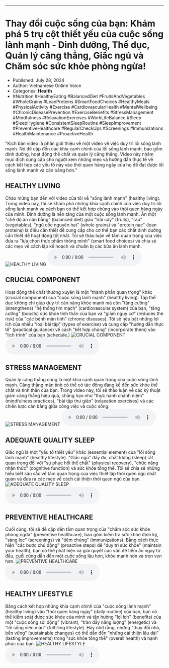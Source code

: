 
---

# Thay đổi cuộc sống của bạn: Khám phá 5 trụ cột thiết yếu của cuộc sống lành mạnh - Dinh dưỡng, Thể dục, Quản lý căng thẳng, Giấc ngủ và Chăm sóc sức khỏe phòng ngừa!

- Published: July 28, 2024
- Author: Vietnamese Online Voice
- Categories: **Health**
- #Nutrition #HealthyEating #BalancedDiet #FruitsAndVegetables #WholeGrains #LeanProteins #SmartFoodChoices #HealthyMeals #PhysicalActivity #Exercise #CardiovascularHealth #MentalWellbeing #ChronicDiseasePrevention #ExerciseBenefits #StressManagement #Mindfulness #RelaxationExercises #WorkLifeBalance #Sleep #SleepHygiene #ConsistentSleepRoutine #SleepImprovement #PreventiveHealthcare #RegularCheckUps #Screenings #Immunizations #HealthMaintenance #ProactiveHealth

"Kịch bản video là phần giới thiệu về một video về việc duy trì lối sống lành mạnh. Nó đề cập đến các khía cạnh chính của lối sống lành mạnh, bao gồm dinh dưỡng, hoạt động thể chất và quản lý căng thẳng. Video này nhằm mục đích cung cấp cho người xem những mẹo và hướng dẫn thực tế về cách kết hợp các yếu tố này vào thói quen hàng ngày của họ để đạt được lối sống lành mạnh và cân bằng hơn."


## HEALTHY LIVING

Chào mừng bạn đến với video của tôi về "sống lành mạnh" (healthy living). Trong video này, tôi sẽ khám phá những khía cạnh chính của việc duy trì lối sống lành mạnh và cách bạn có thể kết hợp chúng vào thói quen hàng ngày của mình. Dinh dưỡng là nền tảng của một cuộc sống lành mạnh. Ăn một "chế độ ăn cân bằng" (balanced diet) giàu "trái cây" (fruits), "rau" (vegetables), "ngũ cốc nguyên hạt" (whole grains) và "protein nạc" (lean proteins) là điều cần thiết để cung cấp cho cơ thể bạn các chất dinh dưỡng cần thiết để hoạt động tốt nhất. Tôi sẽ thảo luận về tầm quan trọng của việc đưa ra "lựa chọn thực phẩm thông minh" (smart food choices) và chia sẻ các mẹo về cách lập kế hoạch và chuẩn bị các bữa ăn lành mạnh.
![HEALTHY LIVING](https://http-archiver-apis-production-80.schnworks.com/storage/images/transitions/2024-07-28/transition-56776429740-Montserrat-Thin-512DA8.jpg)
<audio controls>
    <source src="https://http-archiver-apis-production-80.schnworks.com/storage/storage/audio/file-8698805721.mp3" type="audio/mpeg">
</audio>



## CRUCIAL COMPONENT

Hoạt động thể chất thường xuyên là một "thành phần quan trọng" khác (crucial component) của "cuộc sống lành mạnh" (healthy living). Tập thể dục không chỉ giúp duy trì cân nặng khỏe mạnh mà còn "tăng cường" (strengthens) "hệ thống tim mạch" (cardiovascular system) của bạn, "tăng cường" (boosts) sức khỏe tinh thần của bạn và "giảm nguy cơ" (reduces the risk) của "các bệnh mãn tính" (chronic diseases). Tôi sẽ nêu bật những lợi ích của nhiều "loại bài tập" (types of exercise) và cung cấp "hướng dẫn thực tế" (practical guidance) về cách "kết hợp chúng" (incorporate them) vào "lịch trình" của bạn (schedule.)
![CRUCIAL COMPONENT](https://http-archiver-apis-production-80.schnworks.com/storage/images/transitions/2024-07-28/transition-13004896821-Montserrat-Medium-283593.jpg)
<audio controls>
    <source src="https://http-archiver-apis-production-80.schnworks.com/storage/storage/audio/file-5592597060.mp3" type="audio/mpeg">
</audio>



## STRESS MANAGEMENT

Quản lý căng thẳng cũng là một khía cạnh quan trọng của cuộc sống lành mạnh. Căng thẳng mãn tính có thể có tác động đáng kể đến sức khỏe thể chất và tinh thần của bạn. Trong video này, tôi sẽ thảo luận về các kỹ thuật giảm căng thẳng hiệu quả, chẳng hạn như "thực hành chánh niệm" (mindfulness practices), "bài tập thư giãn" (relaxation exercises) và các chiến lược cân bằng giữa công việc và cuộc sống.
![STRESS MANAGEMENT](https://http-archiver-apis-production-80.schnworks.com/storage/images/transitions/2024-07-28/transition--21289848568-Montserrat-Bold-512DA8.jpg)
<audio controls>
    <source src="https://http-archiver-apis-production-80.schnworks.com/storage/storage/audio/file-19722479852.mp3" type="audio/mpeg">
</audio>



## ADEQUATE QUALITY SLEEP

Giấc ngủ là một "yếu tố thiết yếu" khác (essential element) của "lối sống lành mạnh" (healthy lifestyle). "Giấc ngủ" đầy đủ, chất lượng (sleep) rất quan trọng đối với "sự phục hồi thể chất" (physical recovery), "chức năng nhận thức" (cognitive function) và sức khỏe tổng thể. Tôi sẽ chia sẻ những hiểu biết sâu sắc về tầm quan trọng của việc thiết lập thói quen ngủ nhất quán và đưa ra các mẹo về cách cải thiện thói quen ngủ của bạn.
![ADEQUATE QUALITY SLEEP](https://http-archiver-apis-production-80.schnworks.com/storage/images/transitions/2024-07-28/transition--24467135933-Montserrat-SemiBold-303F9F.jpg)
<audio controls>
    <source src="https://http-archiver-apis-production-80.schnworks.com/storage/storage/audio/file-17330179350.mp3" type="audio/mpeg">
</audio>



## PREVENTIVE HEALTHCARE

Cuối cùng, tôi sẽ đề cập đến tầm quan trọng của "chăm sóc sức khỏe phòng ngừa" (preventive healthcare), bao gồm kiểm tra sức khỏe định kỳ, "sàng lọc" (screenings) và "tiêm chủng" (immunizations). Bằng cách thực hiện "các bước chủ động" (proactive steps) để "duy trì sức khỏe" (maintain your health), bạn có thể phát hiện và giải quyết các vấn đề tiềm ẩn ngay từ đầu, cuối cùng dẫn đến một cuộc sống lâu hơn, khỏe mạnh hơn và trọn vẹn hơn.
![PREVENTIVE HEALTHCARE](https://http-archiver-apis-production-80.schnworks.com/storage/images/transitions/2024-07-28/transition-24376003372-Montserrat-Thin-9C27B0.jpg)
<audio controls>
    <source src="https://http-archiver-apis-production-80.schnworks.com/storage/storage/audio/file-17020053593.mp3" type="audio/mpeg">
</audio>



## HEALTHY LIFESTYLE

Bằng cách kết hợp những khía cạnh chính của "cuộc sống lành mạnh" (healthy living) vào "thói quen hàng ngày" (daily routine) của bạn, bạn có thể kiểm soát được sức khỏe của mình và tận hưởng "lợi ích" (benefits) của một "cuộc sống sôi động" (vibrant), "tràn đầy năng lượng" (energetic) và "lối sống viên mãn" (fulfilling lifestyle). Hãy nhớ rằng, những "thay đổi nhỏ, bền vững" (sustainable changes) có thể dẫn đến "những cải thiện lâu dài" (lasting improvements) trong "sức khỏe tổng thể" (overall health) và hạnh phúc của bạn.
![HEALTHY LIFESTYLE](https://http-archiver-apis-production-80.schnworks.com/storage/images/transitions/2024-07-28/transition-34977846534-Montserrat-ExtraBold-303F9F.jpg)
<audio controls>
    <source src="https://http-archiver-apis-production-80.schnworks.com/storage/storage/audio/file-1706319802.mp3" type="audio/mpeg">
</audio>

